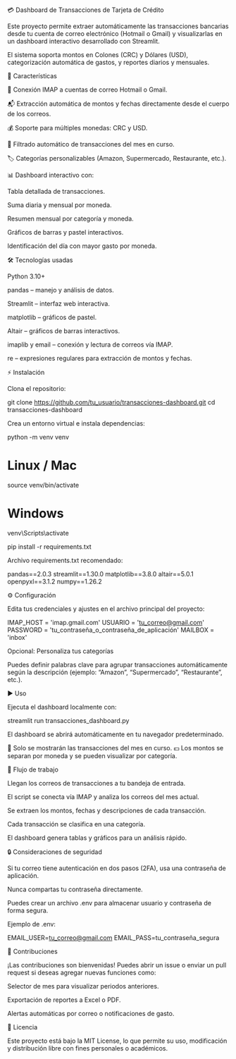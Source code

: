 💳 Dashboard de Transacciones de Tarjeta de Crédito






Este proyecto permite extraer automáticamente las transacciones bancarias desde tu cuenta de correo electrónico (Hotmail o Gmail) y visualizarlas en un dashboard interactivo desarrollado con Streamlit.

El sistema soporta montos en Colones (CRC) y Dólares (USD), categorización automática de gastos, y reportes diarios y mensuales.

📝 Características

🔗 Conexión IMAP a cuentas de correo Hotmail o Gmail.

📬 Extracción automática de montos y fechas directamente desde el cuerpo de los correos.

💰 Soporte para múltiples monedas: CRC y USD.

📆 Filtrado automático de transacciones del mes en curso.

🏷 Categorías personalizables (Amazon, Supermercado, Restaurante, etc.).

📊 Dashboard interactivo con:

Tabla detallada de transacciones.

Suma diaria y mensual por moneda.

Resumen mensual por categoría y moneda.

Gráficos de barras y pastel interactivos.

Identificación del día con mayor gasto por moneda.

🛠 Tecnologías usadas

Python 3.10+

pandas
 – manejo y análisis de datos.

Streamlit
 – interfaz web interactiva.

matplotlib
 – gráficos de pastel.

Altair
 – gráficos de barras interactivos.

imaplib y email – conexión y lectura de correos vía IMAP.

re – expresiones regulares para extracción de montos y fechas.

⚡ Instalación

Clona el repositorio:

git clone https://github.com/tu_usuario/transacciones-dashboard.git
cd transacciones-dashboard


Crea un entorno virtual e instala dependencias:

python -m venv venv
# Linux / Mac
source venv/bin/activate
# Windows
venv\Scripts\activate

pip install -r requirements.txt


Archivo requirements.txt recomendado:

pandas==2.0.3
streamlit==1.30.0
matplotlib==3.8.0
altair==5.0.1
openpyxl==3.1.2
numpy==1.26.2

⚙️ Configuración

Edita tus credenciales y ajustes en el archivo principal del proyecto:

IMAP_HOST = 'imap.gmail.com'
USUARIO = 'tu_correo@gmail.com'
PASSWORD = 'tu_contraseña_o_contraseña_de_aplicación'
MAILBOX = 'inbox'

Opcional: Personaliza tus categorías

Puedes definir palabras clave para agrupar transacciones automáticamente según la descripción (ejemplo: “Amazon”, “Supermercado”, “Restaurante”, etc.).

▶️ Uso

Ejecuta el dashboard localmente con:

streamlit run transacciones_dashboard.py


El dashboard se abrirá automáticamente en tu navegador predeterminado.

📅 Solo se mostrarán las transacciones del mes en curso.
💵 Los montos se separan por moneda y se pueden visualizar por categoría.

🔄 Flujo de trabajo

Llegan los correos de transacciones a tu bandeja de entrada.

El script se conecta vía IMAP y analiza los correos del mes actual.

Se extraen los montos, fechas y descripciones de cada transacción.

Cada transacción se clasifica en una categoría.

El dashboard genera tablas y gráficos para un análisis rápido.

🔒 Consideraciones de seguridad

Si tu correo tiene autenticación en dos pasos (2FA), usa una contraseña de aplicación.

Nunca compartas tu contraseña directamente.

Puedes crear un archivo .env para almacenar usuario y contraseña de forma segura.

Ejemplo de .env:

EMAIL_USER=tu_correo@gmail.com
EMAIL_PASS=tu_contraseña_segura

🤝 Contribuciones

¡Las contribuciones son bienvenidas!
Puedes abrir un issue o enviar un pull request si deseas agregar nuevas funciones como:

Selector de mes para visualizar periodos anteriores.

Exportación de reportes a Excel o PDF.

Alertas automáticas por correo o notificaciones de gasto.

📄 Licencia

Este proyecto está bajo la MIT License, lo que permite su uso, modificación y distribución libre con fines personales o académicos.
